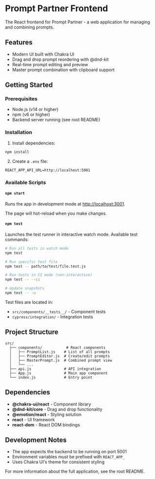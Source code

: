 # Prompt Partner Frontend

The React frontend for Prompt Partner - a web application for managing and combining prompts.

## Features

- Modern UI built with Chakra UI
- Drag and drop prompt reordering with @dnd-kit
- Real-time prompt editing and preview
- Master prompt combination with clipboard support

## Getting Started

### Prerequisites

- Node.js (v14 or higher)
- npm (v6 or higher)
- Backend server running (see root README)

### Installation

1. Install dependencies:
```bash
npm install
```

2. Create a `.env` file:
```
REACT_APP_API_URL=http://localhost:5001
```

### Available Scripts

#### `npm start`

Runs the app in development mode at [http://localhost:3001](http://localhost:3001).

The page will hot-reload when you make changes.

#### `npm test`

Launches the test runner in interactive watch mode. Available test commands:

```bash
# Run all tests in watch mode
npm test

# Run specific test file
npm test -- path/to/test/file.test.js

# Run tests in CI mode (non-interactive)
npm test -- --ci

# Update snapshots
npm test -- -u
```

Test files are located in:
- `src/components/__tests__/` - Component tests
- `cypress/integration/` - Integration tests

## Project Structure

```
src/
  ├── components/           # React components
  │   ├── PromptList.js    # List of all prompts
  │   ├── PromptEditor.js  # Create/edit prompts
  │   ├── MasterPrompt.js  # Combined prompt view
  │   └── ...
  ├── api.js               # API integration
  ├── App.js               # Main app component
  └── index.js             # Entry point
```

## Dependencies

- **@chakra-ui/react** - Component library
- **@dnd-kit/core** - Drag and drop functionality
- **@emotion/react** - Styling solution
- **react** - UI framework
- **react-dom** - React DOM bindings

## Development Notes

- The app expects the backend to be running on port 5001
- Environment variables must be prefixed with `REACT_APP_`
- Uses Chakra UI's theme for consistent styling

For more information about the full application, see the root README.
